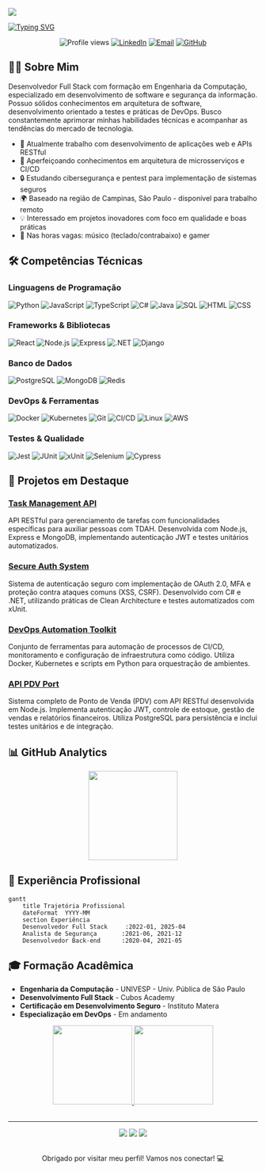 [![](profile.gif)](https://www.linkedin.com/in/marcopezzote)

[![Typing SVG](https://readme-typing-svg.demolab.com?font=Fira+Code&size=34&pause=1000&color=247FA7&random=false&width=435&lines=Ol%C3%A1!+Sou+o+Marco%2C;dev+full+stack+e;formando+em;Eng.+da+Computa%C3%A7%C3%A3o)](https://git.io/typing-svg)

<div align="center">

![Profile views](https://komarev.com/ghpvc/?username=marcopezzote&color=blue)
[![LinkedIn](https://img.shields.io/badge/-LinkedIn-0077B5?style=flat&logo=linkedin&logoColor=white)](https://www.linkedin.com/in/marcopezzote)
[![Email](https://img.shields.io/badge/-Email-D14836?style=flat&logo=gmail&logoColor=white)](mailto:pezzote@gmail.com)
[![GitHub](https://img.shields.io/badge/-GitHub-181717?style=flat&logo=github)](https://github.com/marcopezzote)

</div>

## 👨‍💻 Sobre Mim

Desenvolvedor Full Stack com formação em Engenharia da Computação, especializado em desenvolvimento de software e segurança da informação. Possuo sólidos conhecimentos em arquitetura de software, desenvolvimento orientado a testes e práticas de DevOps. Busco constantemente aprimorar minhas habilidades técnicas e acompanhar as tendências do mercado de tecnologia.

- 🔭 Atualmente trabalho com desenvolvimento de aplicações web e APIs RESTful
- 🌱 Aperfeiçoando conhecimentos em arquitetura de microsserviços e CI/CD
- 🔒 Estudando cibersegurança e pentest para implementação de sistemas seguros
- 🌍 Baseado na região de Campinas, São Paulo - disponível para trabalho remoto
- 💡 Interessado em projetos inovadores com foco em qualidade e boas práticas
- 🎹 Nas horas vagas: músico (teclado/contrabaixo) e gamer

## 🛠️ Competências Técnicas

### Linguagens de Programação

![Python](https://img.shields.io/badge/-Python-000?&logo=Python)
![JavaScript](https://img.shields.io/badge/-JavaScript-000?&logo=JavaScript)
![TypeScript](https://img.shields.io/badge/-TypeScript-000?&logo=TypeScript)
![C#](https://img.shields.io/badge/-CSharp-000?&logo=csharp&logoColor=239120)
![Java](https://img.shields.io/badge/-Java-000?&logo=Java&logoColor=007396)
![SQL](https://img.shields.io/badge/-SQL-000?&logo=MySQL)
![HTML](https://img.shields.io/badge/-HTML-000?&logo=HTML5)
![CSS](https://img.shields.io/badge/-CSS-000?&logo=CSS3)

### Frameworks & Bibliotecas

![React](https://img.shields.io/badge/-React-000?&logo=React)
![Node.js](https://img.shields.io/badge/-Node.js-000?&logo=node.js)
![Express](https://img.shields.io/badge/-Express-000?&logo=express)
![.NET](https://img.shields.io/badge/-.NET-000?&logo=dotnet&logoColor=512BD4)
![Django](https://img.shields.io/badge/-Django-000?&logo=Django&logoColor=092E20)

### Banco de Dados

![PostgreSQL](https://img.shields.io/badge/-PostgreSQL-000?&logo=postgresql)
![MongoDB](https://img.shields.io/badge/-MongoDB-000?&logo=mongodb)
![Redis](https://img.shields.io/badge/-Redis-000?&logo=redis)

### DevOps & Ferramentas

![Docker](https://img.shields.io/badge/-Docker-000?&logo=Docker)
![Kubernetes](https://img.shields.io/badge/-Kubernetes-000?&logo=kubernetes)
![Git](https://img.shields.io/badge/-Git-000?&logo=Git)
![CI/CD](https://img.shields.io/badge/-CI/CD-000?&logo=github-actions)
![Linux](https://img.shields.io/badge/-Linux-000?&logo=Linux)
![AWS](https://img.shields.io/badge/-AWS-000?&logo=amazon-aws)

### Testes & Qualidade

![Jest](https://img.shields.io/badge/-Jest-000?&logo=jest&logoColor=C21325)
![JUnit](https://img.shields.io/badge/-JUnit-000?&logo=java)
![xUnit](https://img.shields.io/badge/-xUnit-000?&logo=dotnet)
![Selenium](https://img.shields.io/badge/-Selenium-000?&logo=selenium)
![Cypress](https://img.shields.io/badge/-Cypress-000?&logo=cypress)
## 🚀 Projetos em Destaque

### [Task Management API](https://github.com/marcopezzote/task-management-api)
API RESTful para gerenciamento de tarefas com funcionalidades específicas para auxiliar pessoas com TDAH. Desenvolvida com Node.js, Express e MongoDB, implementando autenticação JWT e testes unitários automatizados.

### [Secure Auth System](https://github.com/marcopezzote/secure-auth)
Sistema de autenticação seguro com implementação de OAuth 2.0, MFA e proteção contra ataques comuns (XSS, CSRF). Desenvolvido com C# e .NET, utilizando práticas de Clean Architecture e testes automatizados com xUnit.

### [DevOps Automation Toolkit](https://github.com/marcopezzote/devops-toolkit)
Conjunto de ferramentas para automação de processos de CI/CD, monitoramento e configuração de infraestrutura como código. Utiliza Docker, Kubernetes e scripts em Python para orquestração de ambientes.

### [API PDV Port](https://github.com/marcopezzote/api-pdv-port)
Sistema completo de Ponto de Venda (PDV) com API RESTful desenvolvida em Node.js. Implementa autenticação JWT, controle de estoque, gestão de vendas e relatórios financeiros. Utiliza PostgreSQL para persistência e inclui testes unitários e de integração.

## 📊 GitHub Analytics

<div align="center">
  <img height="180em" src="https://github-readme-streak-stats.herokuapp.com/?user=marcopezzote&theme=dark" />
</div>


## 💼 Experiência Profissional

```mermaid
gantt
    title Trajetória Profissional
    dateFormat  YYYY-MM
    section Experiência
    Desenvolvedor Full Stack     :2022-01, 2025-04
    Analista de Segurança       :2021-06, 2021-12
    Desenvolvedor Back-end      :2020-04, 2021-05
```

## 🎓 Formação Acadêmica

- **Engenharia da Computação** - UNIVESP - Univ. Pública de São Paulo
- **Desenvolvimento Full Stack** - Cubos Academy
- **Certificação em Desenvolvimento Seguro** - Instituto Matera
- **Especialização em DevOps** - Em andamento

<div align="center">
  <a href="https://github.com/marcopezzote">
    <img height="160em" src="https://github-readme-stats.vercel.app/api?username=marcopezzote&show_icons=true&include_all_commits=true&count_private=true&theme=dark&hide_border=true&bg_color=0D1117&text_color=ffffff&icon_color=00ff00" />
    <img height="160em" src="https://github-readme-stats.vercel.app/api/top-langs/?username=marcopezzote&layout=compact&langs_count=8&hide=html&theme=dark&hide_border=true&bg_color=0D1117&text_color=ffffff" />
  </a>
</div>

<br>

---

<div align="center">
  <img src="https://img.shields.io/badge/Code%20Quality-A+-31C754?style=for-the-badge" />
  <img src="https://img.shields.io/badge/Clean%20Code-Advocate-007ACC?style=for-the-badge" />
  <img src="https://img.shields.io/badge/TDD-Practitioner-E34F26?style=for-the-badge" />
</div>

<br>

<p align="center">Obrigado por visitar meu perfil! Vamos nos conectar! 💻</p>


